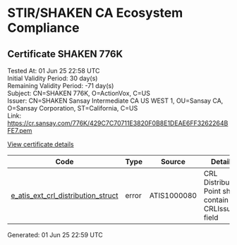 # STIR/SHAKEN CA Ecosystem Compliance

## Certificate SHAKEN 776K

Tested At: 01 Jun 25 22:58 UTC\
Initial Validity Period: 30 day(s)\
Remaining Validity Period: -71 day(s)\
Subject: CN=SHAKEN 776K, O=ActionVox, C=US\
Issuer: CN=SHAKEN Sansay Intermediate CA US WEST 1, OU=Sansay CA, O=Sansay Corporation, ST=California, C=US\
Link: https://cr.sansay.com/776K/429C7C70711E3820F0B8E1DEAE6FF3262264BFE7.pem

[View certificate details](https://x509.io/?cert=MIICnDCCAkGgAwIBAgIUQpx8cHEeOCDwuOHerm%2FzJiJkv%2BcwCgYIKoZIzj0EAwIwgYUxCzAJBgNVBAYTAlVTMRMwEQYDVQQIDApDYWxpZm9ybmlhMRswGQYDVQQKDBJTYW5zYXkgQ29ycG9yYXRpb24xEjAQBgNVBAsMCVNhbnNheSBDQTEwMC4GA1UEAwwnU0hBS0VOIFNhbnNheSBJbnRlcm1lZGlhdGUgQ0EgVVMgV0VTVCAxMB4XDTI1MDIyMDE3MDE1OFoXDTI1MDMyMjE3MDE1OFowNzELMAkGA1UEBhMCVVMxEjAQBgNVBAoMCUFjdGlvblZveDEUMBIGA1UEAwwLU0hBS0VOIDc3NkswWTATBgcqhkjOPQIBBggqhkjOPQMBBwNCAASwvL2%2BvUty4PseKemyZ%2FS6EPPGvOyS%2FqpqZkDLQK4yPo6%2F8wWMMd5kCMOdvtnviYPYAtW%2BHSIFycDxZIswp2iWo4HbMIHYMBYGCCsGAQUFBwEaBAowCKAGFgQ3NzZLMBcGA1UdIAQQMA4wDAYKYIZIAYb%2FCQEBBDAdBgNVHQ4EFgQUeEX0by6nzj7HPtnTr5mwjCOOp6AwHwYDVR0jBBgwFoAUrNOT9UNDzAq%2BRVgXE32SfNzDAUYwRwYDVR0fBEAwPjA8oDqgOIY2aHR0cHM6Ly9hdXRoZW50aWNhdGUtYXBpLmljb25lY3Rpdi5jb20vZG93bmxvYWQvdjEvY3JsMAwGA1UdEwEB%2FwQCMAAwDgYDVR0PAQH%2FBAQDAgeAMAoGCCqGSM49BAMCA0kAMEYCIQD7Cp19X%2FZnn%2Fh4ymtxOZgMAEGy5TvTL6wcepippFy1GwIhALY4zTnZX6wGPkdyLY9qy8kPjJ7jsA9eSKUZQ2Hii8UI)

| Code | Type | Source | Details |
|------|------|--------|---------|
| [e_atis_ext_crl_distribution_struct](../../ISSUES/e_atis_ext_crl_distribution_struct/README.md) | error | ATIS1000080 | CRL Distribution Point shall contain a CRLIssuer field |


Generated: 01 Jun 25 22:59 UTC